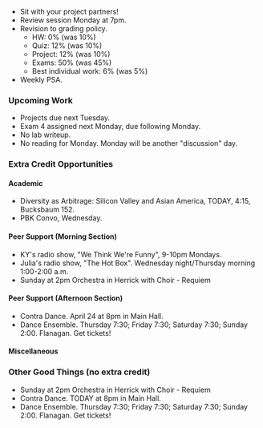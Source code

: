 * Sit with your project partners!
* Review session Monday at 7pm.
* Revision to grading policy.
    * HW: 0% (was 10%)
    * Quiz: 12% (was 10%)
    * Project: 12% (was 10%)
    * Exams: 50% (was 45%)
    * Best individual work: 6% (was 5%)
* Weekly PSA.

### Upcoming Work

* Projects due next Tuesday.
* Exam 4 assigned next Monday, due following Monday.
* No lab writeup.
* No reading for Monday.  Monday will be another "discussion" day.

### Extra Credit Opportunities

#### Academic 

* Diversity as Arbitrage: Silicon Valley and Asian America, TODAY, 4:15,
  Bucksbaum 152.
* PBK Convo, Wednesday.

#### Peer Support (Morning Section)

* KY's radio show, "We Think We're Funny", 9-10pm Mondays.
* Julia's radio show, "The Hot Box".  Wednesday night/Thursday 
  morning 1:00-2:00 a.m.  
* Sunday at 2pm Orchestra in Herrick with Choir - Requiem

#### Peer Support (Afternoon Section)

* Contra Dance. April 24 at 8pm in Main Hall.
* Dance Ensemble. Thursday 7:30; Friday 7:30; Saturday 7:30;
  Sunday 2:00.  Flanagan.  Get tickets!

#### Miscellaneous

### Other Good Things (no extra credit)

* Sunday at 2pm Orchestra in Herrick with Choir - Requiem
* Contra Dance. TODAY at 8pm in Main Hall.
* Dance Ensemble. Thursday 7:30; Friday 7:30; Saturday 7:30;
  Sunday 2:00.  Flanagan.  Get tickets!
